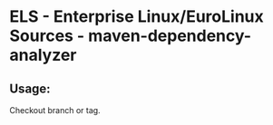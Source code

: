 # ELS - Enterprise Linux/EuroLinux Sources - maven-dependency-analyzer
 
## Usage:
  Checkout branch or tag.
